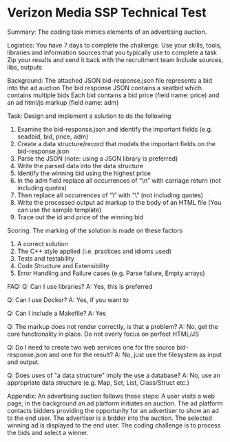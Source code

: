 # Verizon Media SSP Technical Test

Summary:
The coding task mimics elements of an advertising auction.

Logistics:
You have 7 days to complete the challenge.
Use your skills, tools, libraries and information sources that you typically use to complete a task
Zip your results and send it back with the recruitment team
Include sources, libs, outputs 

Background:
The attached JSON bid-response.json file represents a bid into the ad auction
The bid response JSON contains a seatbid which contains multiple bids
Each bid contains a bid price (field name: price) and an ad html/js markup (field name: adm)

Task:
Design and implement a solution to do the following
1. Examine the  bid-response.json and identify the important fields (e.g. seadbid, bid, price, adm)
2. Create a data structure/record that models the important fields on the bid-response.json 
3. Parse the JSON (note: using a JSON library is preferred)
4. Write the parsed data into the data structure
5. Identify the winning bid using the highest price
6. In the adm field replace all occurrences of “\n” with carriage return (not including quotes) 
7. Then replace all occurrences of “\\” with “\” (not including quotes) 
8. Write the processed output ad markup to the body of an HTML file (You can use the sample template)
9. Trace out the id and price of the winning bid

Scoring:
The marking of the solution is made on these factors
1. A correct solution
2. The C++ style applied (i.e. practices and idioms used)
3. Tests and testability
4. Code Structure and Extensibility 
5. Error Handling and Failure cases (e.g. Parse failure, Empty arrays)

FAQ:
Q: Can I use libraries?
A: Yes, this is preferred

Q: Can I use Docker?
A: Yes, if you want to

Q: Can I include a Makefile?
A: Yes

Q: The markup does not render correctly, is that a problem?
A: No, get the core functionality in place. Do not overly focus on perfect HTML/JS

Q: Do I need to create two web services one for the source bid-response.json and one for the result?
A: No, just use the filesystem as input and output.

Q: Does uses of "a data structure" imply the use a database?
A: No, use an appropriate data structure (e.g. Map, Set, List, Class/Struct etc.)


Appendix:
An advertising auction follows these steps:
A user visits a web page, in the background an ad platform initiates an auction.
The ad platform contacts bidders providing the opportunity for an advertiser 
to show an ad to the end user. The advertiser is a bidder into the auction.
The selected winning ad is displayed to the end user.
The coding challenge is to process the bids and select a winner.
